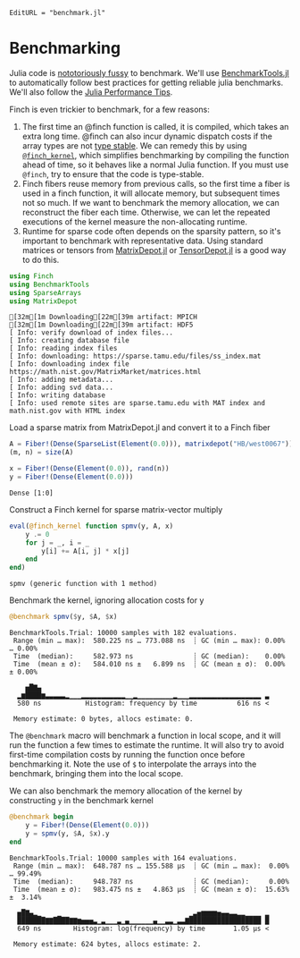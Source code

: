 ```@meta
EditURL = "benchmark.jl"
```

# Benchmarking

Julia code is [nototoriously
fussy](https://github.com/JuliaCI/BenchmarkTools.jl#why-does-this-package-exist)
to benchmark.
We'll use [BenchmarkTools.jl](https://github.com/JuliaCI/BenchmarkTools.jl)
to automatically follow best practices for getting reliable julia benchmarks. We'll also
follow the [Julia Performance Tips](https://docs.julialang.org/en/v1/manual/performance-tips/).

Finch is even trickier to benchmark, for a few reasons:
1. The first time an @finch function is called, it is compiled, which takes an
   extra long time. @finch can also incur dynamic dispatch costs if the array
   types are not [type
   stable](https://docs.julialang.org/en/v1/manual/faq/#man-type-stability). We
   can remedy this by using [`@finch_kernel`](@ref), which simplifies
   benchmarking by compiling the function ahead of time, so it behaves like a
   normal Julia function. If you must use `@finch`, try to ensure that the code
   is type-stable.
2. Finch fibers reuse memory from previous calls, so the first time a fiber is
   used in a finch function, it will allocate memory, but subsequent times not so
   much. If we want to benchmark the memory allocation, we can reconstruct the
   fiber each time. Otherwise, we can let the repeated executions of the kernel
   measure the non-allocating runtime.
3. Runtime for sparse code often depends on the sparsity pattern, so it's
   important to benchmark with representative data. Using standard matrices or tensors from
   [MatrixDepot.jl](https://github.com/JuliaLinearAlgebra/MatrixDepot.jl) or
   [TensorDepot.jl](https://github.com/willow-ahrens/TensorDepot.jl) is a good
   way to do this.

````julia
using Finch
using BenchmarkTools
using SparseArrays
using MatrixDepot
````

````
[32m[1m Downloading[22m[39m artifact: MPICH
[32m[1m Downloading[22m[39m artifact: HDF5
[ Info: verify download of index files...
[ Info: creating database file
[ Info: reading index files
[ Info: downloading: https://sparse.tamu.edu/files/ss_index.mat
[ Info: downloading index file https://math.nist.gov/MatrixMarket/matrices.html
[ Info: adding metadata...
[ Info: adding svd data...
[ Info: writing database
[ Info: used remote sites are sparse.tamu.edu with MAT index and math.nist.gov with HTML index

````

Load a sparse matrix from MatrixDepot.jl and convert it to a Finch fiber

````julia
A = Fiber!(Dense(SparseList(Element(0.0))), matrixdepot("HB/west0067"))
(m, n) = size(A)

x = Fiber!(Dense(Element(0.0)), rand(n))
y = Fiber!(Dense(Element(0.0)))
````

````
Dense [1:0]
````

Construct a Finch kernel for sparse matrix-vector multiply

````julia
eval(@finch_kernel function spmv(y, A, x)
    y .= 0
    for j = _, i = _
        y[i] += A[i, j] * x[j]
    end
end)
````

````
spmv (generic function with 1 method)
````

Benchmark the kernel, ignoring allocation costs for y

````julia
@benchmark spmv($y, $A, $x)
````

````
BenchmarkTools.Trial: 10000 samples with 182 evaluations.
 Range (min … max):  580.225 ns … 773.088 ns  ┊ GC (min … max): 0.00% … 0.00%
 Time  (median):     582.973 ns               ┊ GC (median):    0.00%
 Time  (mean ± σ):   584.010 ns ±   6.899 ns  ┊ GC (mean ± σ):  0.00% ± 0.00%

    ▅█▇▄                                                         
  ▂▆████▆▃▃▃▃▃▂▁▁▁▂▂▂▂▂▂▂▂▂▂▂▁▁▂▁▁▁▁▁▁▁▁▁▂▁▁▁▂▂▂▂▂▂▂▂▂▂▂▂▂▂▂▂▂▂ ▃
  580 ns           Histogram: frequency by time          616 ns <

 Memory estimate: 0 bytes, allocs estimate: 0.
````

The `@benchmark` macro will benchmark a function in local scope, and it will run
the function a few times to estimate the runtime. It will also try to avoid
first-time compilation costs by running the function once before benchmarking
it. Note the use of `$` to interpolate the arrays into the benchmark, bringing
them into the local scope.

We can also benchmark the memory allocation of the kernel by constructing `y` in the
benchmark kernel

````julia
@benchmark begin
    y = Fiber!(Dense(Element(0.0)))
    y = spmv(y, $A, $x).y
end
````

````
BenchmarkTools.Trial: 10000 samples with 164 evaluations.
 Range (min … max):  648.787 ns … 155.588 μs  ┊ GC (min … max):  0.00% … 99.49%
 Time  (median):     948.787 ns               ┊ GC (median):     0.00%
 Time  (mean ± σ):   983.475 ns ±   4.863 μs  ┊ GC (mean ± σ):  15.63% ±  3.14%

  ▅█▇▄▂▁    ▁                                ▁▃▅▆▆▆▆▅▄▄▃▃▂▂▁▁▁▁ ▂
  ███████▇▇████▇▇▆▅▅▅▃▁▃▁▁▁▃▁▄▁▁▁▁▁▁▄▁▁▃▃▁▃▃▇██████████████████ █
  649 ns        Histogram: log(frequency) by time       1.05 μs <

 Memory estimate: 624 bytes, allocs estimate: 2.
````

